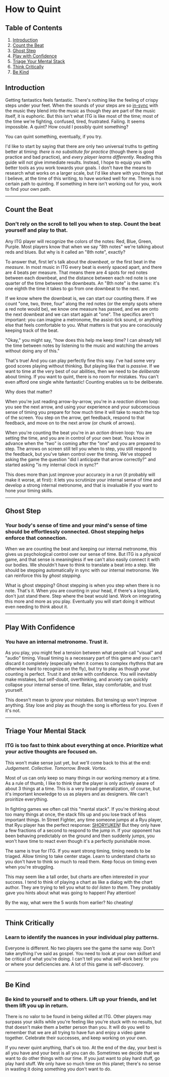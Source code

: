 # How to Quint

## Table of Contents
1. [Introduction](#introduction)
1. [Count the Beat](#count-the-beat)
1. [Ghost Step](#ghost-step)
1. [Play with Confidence](#play-with-confidence)
1. [Triage Your Mental Stack](#triage-your-mental-stack)
1. [Think Critically](#think-critically)
1. [Be Kind](#be-kind)

## Introduction

Getting fantastics feels fantastic. There's nothing like the feeling of crispy steps under your feet. When the sounds of your steps are so [in-sync](https://www.youtube.com/watch?v=GQMlWwIXg3M) with the music they blend into the music as though they are part of the music itself, it is euphoric. But this isn't what ITG is like most of the time; most of the time we're fighting, confused, tired, frustrated. Failing. It seems impossible. A quint? How could I possibly quint something?

You can quint something, eventually, if you try.

I'd like to start by saying that there are only two universal truths to getting better at timing: *there is no substitute for practice* (though there is good practice and bad practice), and *every player learns differently*. Reading this guide will not give immediate results. Instead, I hope to equip you with better tools as you work towards your goals. I don't have the means to research what works on a larger scale, but I'd like share with you things that I believe, at the time of this writing, to have worked well for me. There is no certain path to quinting. If something in here isn't working out for you, work to find your own path.

----

## Count the Beat

### Don't rely on the scroll to tell you when to step. Count the beat yourself and play to that.

Any ITG player will recognize the colors of the notes: Red, Blue, Green, Purple. Most players know that when we say "8th notes" we're talking about reds and blues. But why is it called an "8th note", exactly?

To answer that, first let's talk about the *downbeat*, or the first beat in the *measure*. In most music in ITG every beat is evenly spaced apart, and there are 4 beats per measure. That means there are 4 spots for red notes between each downbeat, and the distance between each red note is one quarter of the time between the downbeats. An "8th note" is the same: it's one eighth the time it takes to go from one downbeat to the next.

If we know where the downbeat is, we can start our counting there. If we count "one, two, three, four" along the red notes (or the empty spots where a red note would be), we know one measure has passed, and we are onto the next downbeat and we can start again at "one". The specifics aren't important: you can imagine a metronome, the assist-tick sound, or anything else that feels comfortable to you. What matters is that you are consciously keeping track of the beat.

"Okay," you might say, "how does this help me keep time? I can already tell the time between notes by listening to the music and watching the arrows without doing any of this."

That's true! And you can play perfectly fine this way. I've had some very good scores playing without thinking. But playing like that is *passive*. If we want to time at the very best of our abilities, then we need to be *deliberate* about timing. If you want to quint, there is no room for mistakes. You can't even afford one single white fantastic! Counting enables us to be deliberate.

Why does that matter?

When you're just reading arrow-by-arrow, you're in a *reaction* driven loop: you see the next arrow, and using your experience and your subconscious sense of timing you prepare for how much time it will take to reach the top of the screen. You step on the arrow, get feedback, respond to that feedback, and move on to the next arrow (or chunk of arrows).

When you're counting the beat you're in an *action* driven loop: You are setting the time, and you are in control of your own beat. You know in advance when the "two" is coming after the "one" and you are prepared to step. The arrows on screen still tell you when to step, you still respond to the feedback, but you've taken control over the timing. We've stopped asking the game the question "did I anticipate that arrow correctly?" and started asking "is my internal clock in sync?"

This does more than just improve your accuracy in a run (it probably will make it worse, at first): it lets you scrutinize your internal sense of time and develop a strong internal metronome, and that is invaluable if you want to hone your timing skills.

----

## Ghost Step

### Your body's sense of time and your mind's sense of time should be effortlessly connected. Ghost stepping helps enforce that connection.

When we are counting the beat and keeping our internal metronome, this gives us psychological control over our sense of time. But ITG is a _physical_ game, and that sense is meaningless if we can't also easily connect it with our bodies. We shouldn't have to think to translate a beat into a step. We should be stepping automatically in sync with our internal metronome. We can reinforce this by *ghost stepping*.

What is ghost stepping? Ghost stepping is when you step when there is no note. That's it. When you are counting in your head, if there's a long blank, don't just stand there. Step where the beat would land. Work on integrating this more and more as you play. Eventually you will start doing it without even needing to think about it.

---

## Play With Confidence

### You have an internal metronome. Trust it.

As you play, you might feel a tension between what people call "visual" and "audio" timing. Visual timing is a necessary part of this game and you can't discard it completely (especially when it comes to complex rhythms that are otherwise hard to recognize on the fly), but try to play as though your counting is perfect. Trust it and strike with confidence. You will inevitably make mistakes, but self-doubt, overthinking, and anxiety can quickly collapse your internal sense of time. Relax, stay comfortable, and trust yourself.

This doesn't mean to _ignore_ your mistakes. But tensing up won't improve anything. Stay lose and play as though the song is effortless for you. Even if it's not.

----

## Triage Your Mental Stack

### ITG is too fast to think about everything at once. Prioritize what your active thoughts are focused on.

This won't make sense just yet, but we'll come back to this at the end: _Judgement. Collective. Tomorrow. Break. Vortex._

Most of us can only keep so many things in our working memory at a time. As a rule of thumb, I like to think that the player is only actively aware of about 3 things at a time. This is a very broad generalization, of course, but it's important knowledge to us as players and as designers. We can't proiritize everything.

In fighting games we often call this "mental stack". If you're thinking about too many things at once, the stack fills up and you lose track of less important things. In Street Fighter, any time someone jumps at a Ryu player, that Ryu player has the perfect response: [SHORYUKEN](https://www.youtube.com/watch?v=yBGDwQKF1cM)! But they only have a few fractions of a second to respond to the jump in. If your opponent has been behaving predictably on the ground and then suddenly jumps, you won't have time to react even though it's a perfectly punishable move.

The same is true for ITG. If you want strong timing, timing needs to be triaged. Allow timing to take center stage. Learn to understand charts so you don't have to think so much to read them. Keep focus on timing even when you're struggling.

This may seem like a tall order, but charts are often interested in your success. I tend to think of playing a chart as like a dialog with the chart author. They are trying to tell you what to do! *listen to them*. They probably gave you hints about what was going to happen! Pay attention!

By the way, what were the 5 words from earlier? No cheating!

----

## Think Critically

### Learn to identify the nuances in your individual play patterns.

Everyone is different. No two players see the game the same way. Don't take anything I've said as gospel. You need to look at your own skillset and be critical of what you're doing. I can't tell you what will work best for you or where your deficiencies are. A lot of this game is self-discovery.

----

## Be Kind

### Be kind to yourself and to others. Lift up your friends, and let them lift you up in return.

There is no valor to be found in being skilled at ITG. Other players may surpass your skills while you're feeling like you're stuck with no results, but that doesn't make them a better person than you. It will do you well to remember that we are all trying to have fun and enjoy a video game together. Celebrate their successes, and keep working on your own.

If you never quint anything, that's ok too. At the end of the day, your best is all you have and your best is all you can do. Sometimes we decide that we want to do other things with our time. If you just want to play hard stuff, go play hard stuff. We only have so much time on this planet; there's no sense in wasting it doing something you don't want to do.
